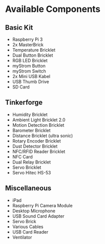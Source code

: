 # Available Components
## Basic Kit
* Raspberry Pi 3
* 2x MasterBrick
* Temperature Bricklet
* Dual Button Bricklet
* RGB LED Bricklet
* myStrom Button
* myStrom Switch
* 2x Mini USB Kabel
* USB Thumb Drive
* SD Card

## Tinkerforge
* Humidity Bricklet
* Ambient Light Bricklet 2.0
* Motion Detection Bricklet
* Barometer Bricklet
* Distance Bricklet (ultra sonic)
* Rotary Encoder Bricklet
* Dust Detector Bricklet
* NFC/RFID Reader Bricklet
* NFC Card
* Dual Relay Bricklet
* Servo Bricklet
* Servo Hitec HS-53

## Miscellaneous
* iPad
* Raspberry Pi Camera Module
* Desktop Microphone
*	USB Sound Card Adapter
*	Servo Brick
*	Various Cables
*	USB Card Reader
*	Ventilator
